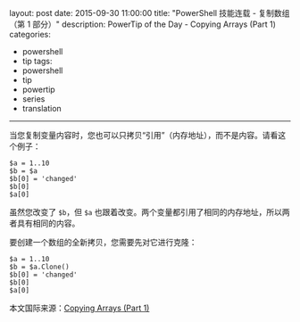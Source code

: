 ﻿layout: post
date: 2015-09-30 11:00:00
title: "PowerShell 技能连载 - 复制数组（第 1 部分）"
description: PowerTip of the Day - Copying Arrays (Part 1)
categories:
- powershell
- tip
tags:
- powershell
- tip
- powertip
- series
- translation
---
当您复制变量内容时，您也可以只拷贝“引用”（内存地址），而不是内容。请看这个例子：

    $a = 1..10
    $b = $a
    $b[0] = 'changed'
    $b[0]
    $a[0]

虽然您改变了 `$b`，但 `$a` 也跟着改变。两个变量都引用了相同的内存地址，所以两者具有相同的内容。

要创建一个数组的全新拷贝，您需要先对它进行克隆：

    $a = 1..10
    $b = $a.Clone()
    $b[0] = 'changed'
    $b[0]
    $a[0]

<!--more-->
本文国际来源：[Copying Arrays (Part 1)](http://community.idera.com/powershell/powertips/b/tips/posts/copying-arrays-part-1)
